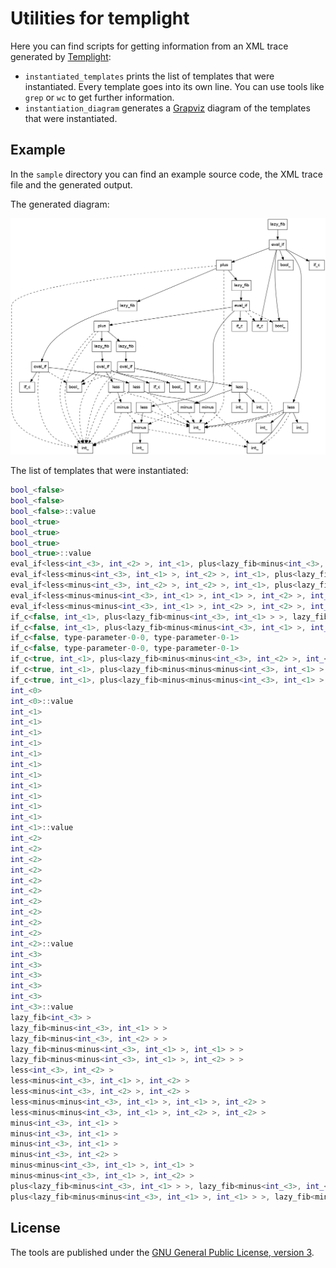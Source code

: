 # Utilities for templight

Here you can find scripts for getting information from an XML trace
generated by [Templight](http://plc.inf.elte.hu/templight):

* `instantiated_templates` prints the list of templates that were instantiated.
  Every template goes into its own line. You can use tools like `grep` or `wc`
  to get further information.
* `instantiation_diagram` generates a [Grapviz](http://www.graphviz.org/)
  diagram of the templates that were instantiated.

## Example

In the `sample` directory you can find an example source code, the XML trace
file and the generated output.

The generated diagram:

![Sample instantiation diagram](sample/instantiation_diagram.png)

The list of templates that were instantiated:

```cpp
bool_<false>
bool_<false>
bool_<false>::value
bool_<true>
bool_<true>
bool_<true>
bool_<true>::value
eval_if<less<int_<3>, int_<2> >, int_<1>, plus<lazy_fib<minus<int_<3>, int_<1> > >, lazy_fib<minus<int_<3>, int_<2> > > > >
eval_if<less<minus<int_<3>, int_<1> >, int_<2> >, int_<1>, plus<lazy_fib<minus<minus<int_<3>, int_<1> >, int_<1> > >, lazy_fib<minus<minus<int_<3>, int_<1> >, int_<2> > > > >
eval_if<less<minus<int_<3>, int_<2> >, int_<2> >, int_<1>, plus<lazy_fib<minus<minus<int_<3>, int_<2> >, int_<1> > >, lazy_fib<minus<minus<int_<3>, int_<2> >, int_<2> > > > >
eval_if<less<minus<minus<int_<3>, int_<1> >, int_<1> >, int_<2> >, int_<1>, plus<lazy_fib<minus<minus<minus<int_<3>, int_<1> >, int_<1> >, int_<1> > >, lazy_fib<minus<minus<minus<int_<3>, int_<1> >, int_<1> >, int_<2> > > > >
eval_if<less<minus<minus<int_<3>, int_<1> >, int_<2> >, int_<2> >, int_<1>, plus<lazy_fib<minus<minus<minus<int_<3>, int_<1> >, int_<2> >, int_<1> > >, lazy_fib<minus<minus<minus<int_<3>, int_<1> >, int_<2> >, int_<2> > > > >
if_c<false, int_<1>, plus<lazy_fib<minus<int_<3>, int_<1> > >, lazy_fib<minus<int_<3>, int_<2> > > > >
if_c<false, int_<1>, plus<lazy_fib<minus<minus<int_<3>, int_<1> >, int_<1> > >, lazy_fib<minus<minus<int_<3>, int_<1> >, int_<2> > > > >
if_c<false, type-parameter-0-0, type-parameter-0-1>
if_c<false, type-parameter-0-0, type-parameter-0-1>
if_c<true, int_<1>, plus<lazy_fib<minus<minus<int_<3>, int_<2> >, int_<1> > >, lazy_fib<minus<minus<int_<3>, int_<2> >, int_<2> > > > >
if_c<true, int_<1>, plus<lazy_fib<minus<minus<minus<int_<3>, int_<1> >, int_<1> >, int_<1> > >, lazy_fib<minus<minus<minus<int_<3>, int_<1> >, int_<1> >, int_<2> > > > >
if_c<true, int_<1>, plus<lazy_fib<minus<minus<minus<int_<3>, int_<1> >, int_<2> >, int_<1> > >, lazy_fib<minus<minus<minus<int_<3>, int_<1> >, int_<2> >, int_<2> > > > >
int_<0>
int_<0>::value
int_<1>
int_<1>
int_<1>
int_<1>
int_<1>
int_<1>
int_<1>
int_<1>
int_<1>
int_<1>
int_<1>
int_<1>::value
int_<2>
int_<2>
int_<2>
int_<2>
int_<2>
int_<2>
int_<2>
int_<2>
int_<2>
int_<2>
int_<2>::value
int_<3>
int_<3>
int_<3>
int_<3>
int_<3>
int_<3>::value
lazy_fib<int_<3> >
lazy_fib<minus<int_<3>, int_<1> > >
lazy_fib<minus<int_<3>, int_<2> > >
lazy_fib<minus<minus<int_<3>, int_<1> >, int_<1> > >
lazy_fib<minus<minus<int_<3>, int_<1> >, int_<2> > >
less<int_<3>, int_<2> >
less<minus<int_<3>, int_<1> >, int_<2> >
less<minus<int_<3>, int_<2> >, int_<2> >
less<minus<minus<int_<3>, int_<1> >, int_<1> >, int_<2> >
less<minus<minus<int_<3>, int_<1> >, int_<2> >, int_<2> >
minus<int_<3>, int_<1> >
minus<int_<3>, int_<1> >
minus<int_<3>, int_<1> >
minus<int_<3>, int_<2> >
minus<minus<int_<3>, int_<1> >, int_<1> >
minus<minus<int_<3>, int_<1> >, int_<2> >
plus<lazy_fib<minus<int_<3>, int_<1> > >, lazy_fib<minus<int_<3>, int_<2> > > >
plus<lazy_fib<minus<minus<int_<3>, int_<1> >, int_<1> > >, lazy_fib<minus<minus<int_<3>, int_<1> >, int_<2> > > >
```
  
## License

The tools are published under the
[GNU General Public License, version 3](http://www.gnu.org/licenses/gpl.html).



